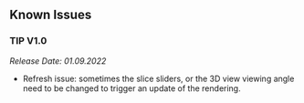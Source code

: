 ## Known Issues


### TIP V1.0
_Release Date: 01.09.2022_ 

- Refresh issue: sometimes the slice sliders, or the 3D view viewing angle need to be changed to trigger an update of the rendering.
